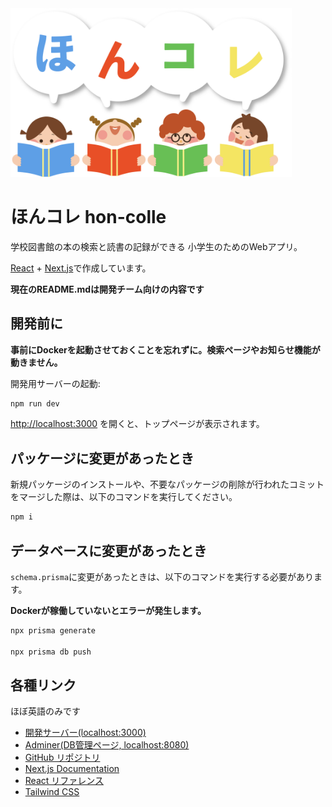 <img width='450' src='https://raw.githubusercontent.com/Swift2024-Education/hon-colle/refs/heads/main/src/app/ui/logo/%E3%83%AD%E3%82%B4.png'>

# ほんコレ hon-colle

学校図書館の本の検索と読書の記録ができる 小学生のためのWebアプリ。

[React](https://react.dev/) + [Next.js](https://nextjs.org/)で作成しています。

**現在のREADME.mdは開発チーム向けの内容です**

## 開発前に

**事前にDockerを起動させておくことを忘れずに。検索ページやお知らせ機能が動きません。**

開発用サーバーの起動:

```bash
npm run dev
```

 [http://localhost:3000](http://localhost:3000) を開くと、トップページが表示されます。

## パッケージに変更があったとき

新規パッケージのインストールや、不要なパッケージの削除が行われたコミットをマージした際は、以下のコマンドを実行してください。

```bash
npm i
```

## データベースに変更があったとき

`schema.prisma`に変更があったときは、以下のコマンドを実行する必要があります。

**Dockerが稼働していないとエラーが発生します。**

```bash
npx prisma generate

npx prisma db push
```

## 各種リンク

ほぼ英語のみです

- [開発サーバー(localhost:3000)](http://localhost:3000)
- [Adminer(DB管理ページ, localhost:8080)](http://localhost:8080)
- [GitHub リポジトリ](https://github.com/Swift2024-Education/hon-colle)
- [Next.js Documentation](https://nextjs.org/docs)
- [React リファレンス](https://ja.react.dev/reference/react)
- [Tailwind CSS](https://tailwindcss.com/docs/installation)
